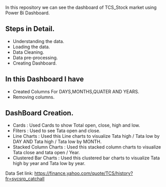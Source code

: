 In this repository we can see the dashboard of TCS_Stock market using Power Bi Dashboard.

## Steps in Detail.

* Understanding the data.
* Loading the data.
* Data Cleaning.
* Data pre-processing.
* Creating Dashboard.

## In this Dashboard I have 
* Created Columns For DAYS,MONTHS,QUATER AND YEARS.
* Removing columns.

## DashBoard Creation.
* Cards : Used Cards to show Total open, close, high and low.
* Fliters : Used to see Tata  open and close.
* Line Charts : Used this Line charts to visualize Tata high / Tata low by DAY AND Tata high / Tata low by MONTH.
* Stacked Column Charts : Used this stacked column charts to visualize Tata close and tata open / Year.
* Clustered Bar Charts : Used this clustered bar charts to visualize Tata high by year and Tata low by year.

Data Set link: https://finance.yahoo.com/quote/TCS/history?fr=sycsrp_catchall
